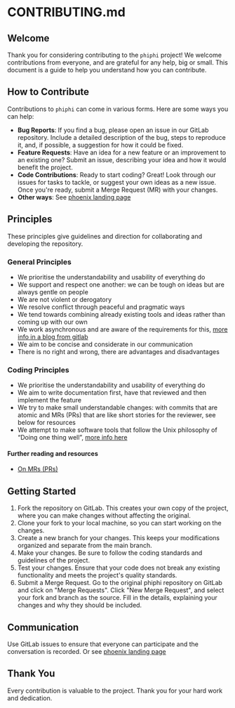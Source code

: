 # CONTRIBUTING.md

## Welcome

Thank you for considering contributing to the `phiphi` project! We welcome contributions from
everyone, and are grateful for any help, big or small. This document is a guide to help you
understand how you can contribute.

## How to Contribute

Contributions to `phiphi` can come in various forms. Here are some ways you can help:

* **Bug Reports**: If you find a bug, please open an issue in our GitLab repository. Include a
  detailed description of the bug, steps to reproduce it, and, if possible, a suggestion for how it
  could be fixed.
* **Feature Requests**: Have an idea for a new feature or an improvement to an existing one? Submit
  an issue, describing your idea and how it would benefit the project.
* **Code Contributions**: Ready to start coding? Great! Look through our issues for tasks to
  tackle, or suggest your own ideas as a new issue. Once you're ready, submit a Merge Request (MR)
  with your changes.
* **Other ways**: See [phoenix landing
  page](https://howtobuildup.org/programs/digital-conflict/phoenix/)

## Principles

These principles give guidelines and direction for collaborating and developing the repository.

### General Principles

* We prioritise the understandability and usability of everything do
* We support and respect one another: we can be tough on ideas but are always gentle on people
* We are not violent or derogatory
* We resolve conflict through peaceful and pragmatic ways
* We tend towards combining already existing tools and ideas rather than coming up with our own
* We work asynchronous and are aware of the requirements for this, [more info in a blog from
  gitlab](https://about.gitlab.com/company/culture/all-remote/asynchronous/#how-does-asynchronous-communication-work)
* We aim to be concise and considerate in our communication
* There is no right and wrong, there are advantages and disadvantages

### Coding Principles

* We prioritise the understandability and usability of everything do
* We aim to write documentation first, have that reviewed and then implement the feature
* We try to make small understandable changes: with commits that are atomic and MRs (PRs) that are
  like short stories for the reviewer, see below for resources
* We attempt to make software tools that follow the Unix philosophy of “Doing one thing well”,
  [more info here](http://www.catb.org/~esr/writings/taoup/html/ch01s06.htm)

#### Further reading and resources

* [On MRs (PRs)](https://wiki.crdb.io/wiki/spaces/CRDB/pages/1411744698/Organizing+PRs+and+Commits)

## Getting Started

1. Fork the repository on GitLab. This creates your own copy of the project, where you can make
changes without affecting the original.
2. Clone your fork to your local machine, so you can start working on the changes.
3. Create a new branch for your changes. This keeps your modifications organized and separate from
the main branch.
4. Make your changes. Be sure to follow the coding standards and guidelines of the project.
5. Test your changes. Ensure that your code does not break any existing functionality and meets the
project's quality standards.
6. Submit a Merge Request. Go to the original phiphi repository on GitLab and click on "Merge
Requests". Click "New Merge Request", and select your fork and branch as the source. Fill in the
details, explaining your changes and why they should be included.

## Communication

Use GitLab issues to ensure that everyone can participate and the conversation is recorded. Or see
[phoenix landing page](https://howtobuildup.org/programs/digital-conflict/phoenix/)

## Thank You

Every contribution is valuable to the project. Thank you for your hard work and dedication.
